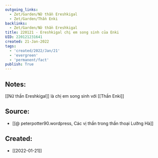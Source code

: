```yaml
---
outgoing_links:
  - Zet/Garden/Nữ thần Ereshkigal
  - Zet/Garden/Thần Enki
backlinks:
  - Zet/Garden/Nữ thần Ereshkigal
title: 220121 - Ereshkigal chị em song sinh của Enki
UID: 220121231641
created: 21-Jan-2022
tags:
  - 'created/2022/Jan/21'
  - 'evergreen'
  - 'permanent/fact'
publish: True
---
```

## Notes:
[[Nữ thần Ereshkigal]] là chị em song sinh với [[Thần Enki]]

## Source:
- [[@ peterpotter90.wordpress, Các vị thần trong thần thoại Lưỡng Hà]]

## Created:
- [[2022-01-21]]
